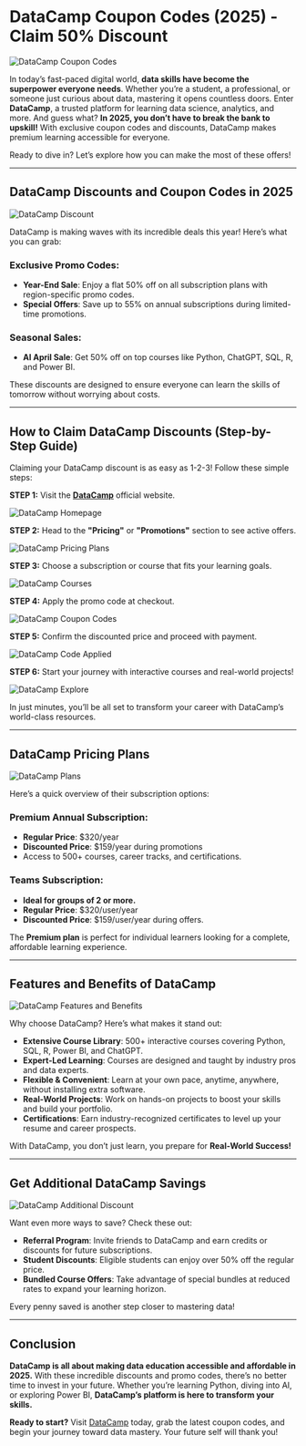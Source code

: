 # DataCamp Coupon Codes (2025) - Claim 50% Discount

![DataCamp Coupon Codes](https://github.com/sharonAt1/DataCamp-Coupon-Codes/blob/main/DataCamp/Img/DataCamp%20Feature%20Images.png)

In today’s fast-paced digital world, **data skills have become the superpower everyone needs**. Whether you’re a student, a professional, or someone just curious about data, mastering it opens countless doors. Enter **DataCamp**, a trusted platform for learning data science, analytics, and more. And guess what? **In 2025, you don’t have to break the bank to upskill!** With exclusive coupon codes and discounts, DataCamp makes premium learning accessible for everyone.  

Ready to dive in? Let’s explore how you can make the most of these offers!  

---

## DataCamp Discounts and Coupon Codes in 2025  

![DataCamp Discount](https://github.com/sharonAt1/DataCamp-Coupon-Codes/blob/main/DataCamp/Img/Datacamp%20discount.jpg)

DataCamp is making waves with its incredible deals this year! Here’s what you can grab:  

### Exclusive Promo Codes:  
- **Year-End Sale**: Enjoy a flat 50% off on all subscription plans with region-specific promo codes.  
- **Special Offers**: Save up to 55% on annual subscriptions during limited-time promotions.  

### Seasonal Sales:  
- **AI April Sale**: Get 50% off on top courses like Python, ChatGPT, SQL, R, and Power BI.  

These discounts are designed to ensure everyone can learn the skills of tomorrow without worrying about costs.  

---

## How to Claim DataCamp Discounts (Step-by-Step Guide)  

Claiming your DataCamp discount is as easy as 1-2-3! Follow these simple steps:  

**STEP 1:** Visit the [**DataCamp**](https://www.datacamp.com) official website.  

![DataCamp Homepage](https://github.com/sharonAt1/DataCamp-Coupon-Codes/blob/main/DataCamp/Img/Datacamp%20Homepage.jpg)

**STEP 2:** Head to the **"Pricing"** or **"Promotions"** section to see active offers.  

![DataCamp Pricing Plans](https://github.com/sharonAt1/DataCamp-Coupon-Codes/blob/main/DataCamp/Img/Datacamp%20pricing%20plans.jpg)

**STEP 3:** Choose a subscription or course that fits your learning goals.  

![DataCamp Courses](https://github.com/sharonAt1/DataCamp-Coupon-Codes/blob/main/DataCamp/Img/Datacamp%20courses.jpg)

**STEP 4:** Apply the promo code at checkout.  

![DataCamp Coupon Codes](https://github.com/sharonAt1/DataCamp-Coupon-Codes/blob/main/DataCamp/Img/Datacamp%20coupon%20codes.jpg)

**STEP 5:** Confirm the discounted price and proceed with payment. 

![DataCamp Code Applied](https://github.com/sharonAt1/DataCamp-Coupon-Codes/blob/main/DataCamp/Img/Datacamp%20code%20applied.jpg)

**STEP 6:** Start your journey with interactive courses and real-world projects!  

![DataCamp Explore](https://github.com/sharonAt1/DataCamp-Coupon-Codes/blob/main/DataCamp/Img/Datacamp%20explore.jpg)

In just minutes, you’ll be all set to transform your career with DataCamp’s world-class resources.  

---

## DataCamp Pricing Plans  

![DataCamp Plans](https://github.com/sharonAt1/DataCamp-Coupon-Codes/blob/main/DataCamp/Img/Datacamp%20plans.jpg)

Here’s a quick overview of their subscription options:  

### Premium Annual Subscription:  
- **Regular Price**: $320/year  
- **Discounted Price**: $159/year during promotions  
- Access to 500+ courses, career tracks, and certifications.  

### Teams Subscription:  
- **Ideal for groups of 2 or more.**  
- **Regular Price**: $320/user/year  
- **Discounted Price**: $159/user/year during offers.  

The **Premium plan** is perfect for individual learners looking for a complete, affordable learning experience.  

---

## Features and Benefits of DataCamp  

![DataCamp Features and Benefits](https://github.com/sharonAt1/DataCamp-Coupon-Codes/blob/main/DataCamp/Img/Datacamp%20features%20and%20benefit.jpg)

Why choose DataCamp? Here’s what makes it stand out:  

- **Extensive Course Library**: 500+ interactive courses covering Python, SQL, R, Power BI, and ChatGPT.  
- **Expert-Led Learning**: Courses are designed and taught by industry pros and data experts.  
- **Flexible & Convenient**: Learn at your own pace, anytime, anywhere, without installing extra software.  
- **Real-World Projects**: Work on hands-on projects to boost your skills and build your portfolio.  
- **Certifications**: Earn industry-recognized certificates to level up your resume and career prospects.  

With DataCamp, you don’t just learn, you prepare for **Real-World Success!**  

---

## Get Additional DataCamp Savings  

![DataCamp Additional Discount](https://github.com/sharonAt1/DataCamp-Coupon-Codes/blob/main/DataCamp/Img/Datacamp%20additional%20discount.jpg)

Want even more ways to save? Check these out:  

- **Referral Program**: Invite friends to DataCamp and earn credits or discounts for future subscriptions.  
- **Student Discounts**: Eligible students can enjoy over 50% off the regular price.  
- **Bundled Course Offers**: Take advantage of special bundles at reduced rates to expand your learning horizon.  

Every penny saved is another step closer to mastering data!  

---

## Conclusion  

**DataCamp is all about making data education accessible and affordable in 2025.** With these incredible discounts and promo codes, there’s no better time to invest in your future. Whether you’re learning Python, diving into AI, or exploring Power BI, **DataCamp’s platform is here to transform your skills.**  

**Ready to start?** Visit [DataCamp](https://www.datacamp.com) today, grab the latest coupon codes, and begin your journey toward data mastery. Your future self will thank you!
